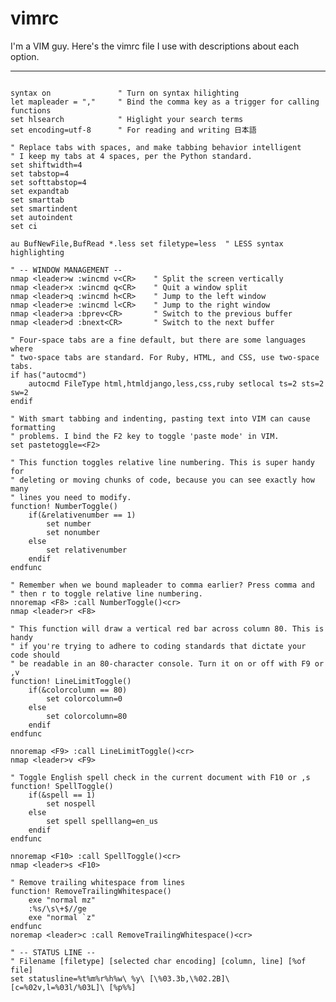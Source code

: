 vimrc
======

I'm a VIM guy. Here's the vimrc file I use with descriptions about each option.

-------------------------------------------------------------------------------
<pre><code>
syntax on               " Turn on syntax hilighting
let mapleader = ","     " Bind the comma key as a trigger for calling functions
set hlsearch            " Higlight your search terms
set encoding=utf-8      " For reading and writing 日本語

" Replace tabs with spaces, and make tabbing behavior intelligent
" I keep my tabs at 4 spaces, per the Python standard.
set shiftwidth=4
set tabstop=4
set softtabstop=4
set expandtab
set smarttab
set smartindent
set autoindent
set ci

au BufNewFile,BufRead *.less set filetype=less  " LESS syntax highlighting

" -- WINDOW MANAGEMENT --
nmap &lt;leader&gt;w :wincmd v&lt;CR&gt;    " Split the screen vertically
nmap &lt;leader&gt;x :wincmd q&lt;CR&gt;    " Quit a window split
nmap &lt;leader&gt;q :wincmd h&lt;CR&gt;    " Jump to the left window
nmap &lt;leader&gt;e :wincmd l&lt;CR&gt;    " Jump to the right window
nmap &lt;leader&gt;a :bprev&lt;CR&gt;       " Switch to the previous buffer
nmap &lt;leader&gt;d :bnext&lt;CR&gt;       " Switch to the next buffer

" Four-space tabs are a fine default, but there are some languages where
" two-space tabs are standard. For Ruby, HTML, and CSS, use two-space tabs.
if has("autocmd")
    autocmd FileType html,htmldjango,less,css,ruby setlocal ts=2 sts=2 sw=2
endif

" With smart tabbing and indenting, pasting text into VIM can cause formatting
" problems. I bind the F2 key to toggle 'paste mode' in VIM.
set pastetoggle=&lt;F2&gt;

" This function toggles relative line numbering. This is super handy for
" deleting or moving chunks of code, because you can see exactly how many
" lines you need to modify.
function! NumberToggle()
    if(&relativenumber == 1)
        set number
        set nonumber
    else
        set relativenumber
    endif
endfunc

" Remember when we bound mapleader to comma earlier? Press comma and
" then r to toggle relative line numbering.
nnoremap &lt;F8&gt; :call NumberToggle()&lt;cr&gt;
nmap &lt;leader&gt;r &lt;F8&gt;

" This function will draw a vertical red bar across column 80. This is handy
" if you're trying to adhere to coding standards that dictate your code should
" be readable in an 80-character console. Turn it on or off with F9 or ,v
function! LineLimitToggle()
    if(&colorcolumn == 80)
        set colorcolumn=0
    else
        set colorcolumn=80
    endif
endfunc

nnoremap &lt;F9&gt; :call LineLimitToggle()&lt;cr&gt;
nmap &lt;leader&gt;v &lt;F9&gt;

" Toggle English spell check in the current document with F10 or ,s
function! SpellToggle()
    if(&spell == 1)
        set nospell
    else
        set spell spelllang=en_us
    endif
endfunc

nnoremap &lt;F10&gt; :call SpellToggle()&lt;cr&gt;
nmap &lt;leader&gt;s &lt;F10&gt;

" Remove trailing whitespace from lines
function! RemoveTrailingWhitespace()
    exe "normal mz"
    :%s/\s\+$//ge
    exe "normal `z"
endfunc
noremap &lt;leader&gt;c :call RemoveTrailingWhitespace()&lt;cr&gt;

" -- STATUS LINE --
" Filename [filetype] [selected char encoding] [column, line] [%of file]
set statusline=%t%m%r%h%w\ %y\ [\%03.3b,\%02.2B]\ [c=%02v,l=%03l/%03L]\ [%p%%]
</code></pre>
